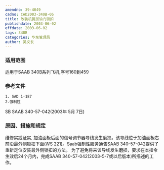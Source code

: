 ```yaml
---
amendno: 39-4049
cadno: CAD2003-340B-06
title: 改装机翼加油门锁扣
publishdate: 2003-06-02
effdate: 2003-06-02
tags: 340B
categories: 华东管理局
author: 吴义长
---
```


### 适用范围 
适用于SAAB 340B系列飞机,序号160到459

<!--more-->
### 参考文件
    1. SAD 1-187 
    2.强制性 
SB SAAB 340-57-042(2003年 5月 7日) 

### 原因、措施和规定 
维修实践证实, 加油面板后面的信号调节器导线发生磨损。该导线位于加油面板右前沿最外侧锁扣下面(WS 221)。Saab强制性服务通告SAAB 340-57-042提供了重新定位安装最外侧锁扣的方法。 
    为了避免将来该导线发生磨损，要求在本指令生效后24个月内，完成SAAB 340-57-042(2003-5-7或以后版本)所描述的工作。
